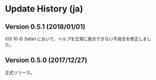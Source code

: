 # Update History (ja)

## Version 0.5.1 (2018/01/01)
iOS 10 の Safari において、ヘルプを正常に表示できない不具合を修正しました。

## Version 0.5.0 (2017/12/27)
正式リリース。